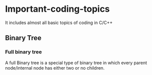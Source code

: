 # Important-coding-topics
It includes almost all basic topics of coding in C/C++

## Binary Tree
### Full binary tree
A full Binary tree is a special type of binary tree in which every parent node/internal node has either two or no children.
